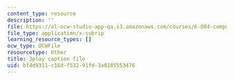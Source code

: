 ```yaml
---
content_type: resource
description: ''
file: https://ol-ocw-studio-app-qa.s3.amazonaws.com/courses/6-004-computation-structures-spring-2017/bf4d9311c16df53291fd3a8185553476_70auqrv84y8.srt
file_type: application/x-subrip
learning_resource_types: []
ocw_type: OCWFile
resourcetype: Other
title: 3play caption file
uid: bf4d9311-c16d-f532-91fd-3a8185553476
---
```

